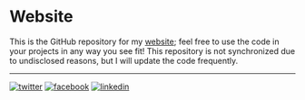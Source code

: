 # Website
This is the GitHub repository for my [website](https://gamer-xyz.ml/); feel free to use the code in your projects in any way you see fit! This repository is not synchronized due to undisclosed reasons, but I will update the code frequently. 

[1]: http://www.twitter.com/itsgamerxyz
[2]: https://www.linkedin.com/in/nomi-vos-097aa082
[3]: https://www.facebook.com/nomi.vos

---
[![twitter](https://api.iconify.design/ri:twitter-fill.svg?color=%1DA1F2)][1]
[![facebook](https://cloud.githubusercontent.com/assets/17016297/18839836/0a06deb4-83d2-11e6-8078-1d0974af0f63.png)][3]
[![linkedin](https://cloud.githubusercontent.com/assets/17016297/18839848/0fc7e74e-83d2-11e6-8c6a-277fc9d6e067.png)][2]
